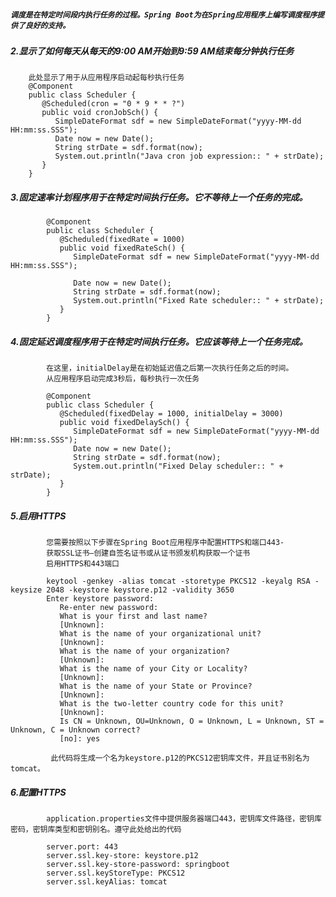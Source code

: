 #####   `调度是在特定时间段内执行任务的过程。Spring Boot为在Spring应用程序上编写调度程序提供了良好的支持。`

#####   2.显示了如何每天从每天的9:00 AM开始到9:59 AM结束每分钟执行任务

        此处显示了用于从应用程序启动起每秒执行任务
        @Component
        public class Scheduler {
           @Scheduled(cron = "0 * 9 * * ?")
           public void cronJobSch() {
              SimpleDateFormat sdf = new SimpleDateFormat("yyyy-MM-dd HH:mm:ss.SSS");
              Date now = new Date();
              String strDate = sdf.format(now);
              System.out.println("Java cron job expression:: " + strDate);
           }
        }

#####   3.固定速率计划程序用于在特定时间执行任务。它不等待上一个任务的完成。

            @Component
            public class Scheduler {
               @Scheduled(fixedRate = 1000)
               public void fixedRateSch() {
                  SimpleDateFormat sdf = new SimpleDateFormat("yyyy-MM-dd HH:mm:ss.SSS");
            
                  Date now = new Date();
                  String strDate = sdf.format(now);
                  System.out.println("Fixed Rate scheduler:: " + strDate);
               }
            }
#####   4.固定延迟调度程序用于在特定时间执行任务。它应该等待上一个任务完成。
           
            在这里，initialDelay是在初始延迟值之后第一次执行任务之后的时间。
            从应用程序启动完成3秒后，每秒执行一次任务
            
            @Component
            public class Scheduler {
               @Scheduled(fixedDelay = 1000, initialDelay = 3000)
               public void fixedDelaySch() {
                  SimpleDateFormat sdf = new SimpleDateFormat("yyyy-MM-dd HH:mm:ss.SSS");
                  Date now = new Date();
                  String strDate = sdf.format(now);
                  System.out.println("Fixed Delay scheduler:: " + strDate);
               }
            }
            
#####   5.启用HTTPS
            
            您需要按照以下步骤在Spring Boot应用程序中配置HTTPS和端口443- 
            获取SSL证书–创建自签名证书或从证书颁发机构获取一个证书
            启用HTTPS和443端口
            
            keytool -genkey -alias tomcat -storetype PKCS12 -keyalg RSA -keysize 2048 -keystore keystore.p12 -validity 3650
            Enter keystore password:
               Re-enter new password:
               What is your first and last name?
               [Unknown]:
               What is the name of your organizational unit?
               [Unknown]:
               What is the name of your organization?
               [Unknown]:
               What is the name of your City or Locality?
               [Unknown]:
               What is the name of your State or Province?
               [Unknown]:
               What is the two-letter country code for this unit?
               [Unknown]:
               Is CN = Unknown, OU=Unknown, O = Unknown, L = Unknown, ST = Unknown, C = Unknown correct?
               [no]: yes
               
             此代码将生成一个名为keystore.p12的PKCS12密钥库文件，并且证书别名为tomcat。
             
#####   6.配置HTTPS

            application.properties文件中提供服务器端口443，密钥库文件路径，密钥库密码，密钥库类型和密钥别名。遵守此处给出的代码
            
            server.port: 443
            server.ssl.key-store: keystore.p12
            server.ssl.key-store-password: springboot
            server.ssl.keyStoreType: PKCS12
            server.ssl.keyAlias: tomcat





